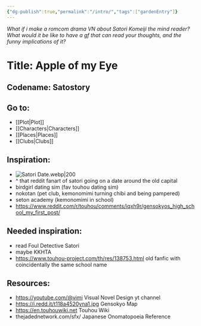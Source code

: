 ```yaml
---
{"dg-publish":true,"permalink":"/intro/","tags":["gardenEntry"]}
---
```


*What if i make a romcom drama VN about Satori Komeiji the mind reader?*
*What would it be like to have a gf that can read your thoughts, and the funny implications of it?*
# Title: **Apple of my Eye**
## Codename: Satostory

## Go to:
- [[Plot\|Plot]]
- [[Characters\|Characters]]
- [[Places\|Places]]
- [[Clubs\|Clubs]]

## Inspiration:
- ![Satori Date.webp|200](/img/user/Images/Satori%20Date.webp) 
- ^ that reddit fanart of satori going on a date around the old capital
- birdgirl dating sim (fav touhou dating sim)
- nokotan (pet club, kemonomimi turning chibi and being pampered)
- seton academy (kemonomimi in school)
- https://www.reddit.com/r/touhou/comments/iqxh9r/gensokyos_high_school_my_first_post/

## Needed inspiration:
- read Foul Detective Satori
- maybe KKHTA
- https://www.touhou-project.com/th/res/138753.html old fanfic with coincidentally the same school name

## Resources:
- https://youtube.com/@vimi Visual Novel Design yt channel
- https://i.redd.it/t118a4520yna1.jpg Gensokyo Map
- https://en.touhouwiki.net Touhou Wiki
- thejadednetwork.com/sfx/ Japanese Onomatopoeia Reference
